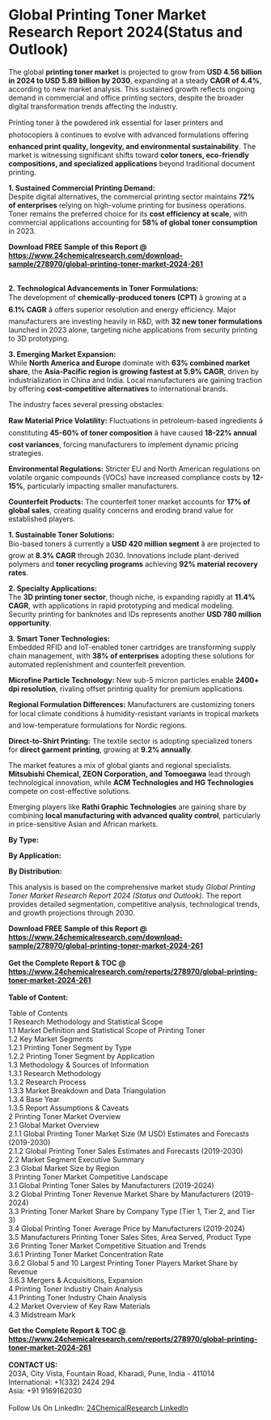 <h1>Global Printing Toner Market Research Report 2024(Status and Outlook)</h1><p>The global <strong>printing toner market</strong> is projected to grow from <strong>USD 4.56 billion in 2024 to USD 5.89 billion by 2030</strong>, expanding at a steady <strong>CAGR of 4.4%</strong>, according to new market analysis. This sustained growth reflects ongoing demand in commercial and office printing sectors, despite the broader digital transformation trends affecting the industry.</p><p>Printing toner â the powdered ink essential for laser printers and photocopiers â continues to evolve with advanced formulations offering <strong>enhanced print quality, longevity, and environmental sustainability</strong>. The market is witnessing significant shifts toward <strong>color toners, eco-friendly compositions, and specialized applications</strong> beyond traditional document printing.</p><p><strong>1. Sustained Commercial Printing Demand:</strong><br>
Despite digital alternatives, the commercial printing sector maintains <strong>72% of enterprises</strong> relying on high-volume printing for business operations. Toner remains the preferred choice for its <strong>cost efficiency at scale</strong>, with commercial applications accounting for <strong>58% of global toner consumption</strong> in 2023.</p><div><b>Download FREE Sample of this Report @ 
            <a href="https://www.24chemicalresearch.com/download-sample/278970/global-printing-toner-market-2024-261">
            https://www.24chemicalresearch.com/download-sample/278970/global-printing-toner-market-2024-261</a></b></div><br><p><strong>2. Technological Advancements in Toner Formulations:</strong><br>
The development of <strong>chemically-produced toners (CPT)</strong> â growing at a <strong>6.1% CAGR</strong> â offers superior resolution and energy efficiency. Major manufacturers are investing heavily in R&amp;D, with <strong>32 new toner formulations</strong> launched in 2023 alone, targeting niche applications from security printing to 3D prototyping.</p><p><strong>3. Emerging Market Expansion:</strong><br>
While <strong>North America and Europe</strong> dominate with <strong>63% combined market share</strong>, the <strong>Asia-Pacific region is growing fastest at 5.9% CAGR</strong>, driven by industrialization in China and India. Local manufacturers are gaining traction by offering <strong>cost-competitive alternatives</strong> to international brands.</p><p>The industry faces several pressing obstacles:</p><p><strong>Raw Material Price Volatility:</strong> Fluctuations in petroleum-based ingredients â constituting <strong>45-60% of toner composition</strong> â have caused <strong>18-22% annual cost variances</strong>, forcing manufacturers to implement dynamic pricing strategies.</p><p><strong>Environmental Regulations:</strong> Stricter EU and North American regulations on volatile organic compounds (VOCs) have increased compliance costs by <strong>12-15%</strong>, particularly impacting smaller manufacturers.</p><p><strong>Counterfeit Products:</strong> The counterfeit toner market accounts for <strong>17% of global sales</strong>, creating quality concerns and eroding brand value for established players.</p><p><strong>1. Sustainable Toner Solutions:</strong><br>
Bio-based toners â currently a <strong>USD 420 million segment</strong> â are projected to grow at <strong>8.3% CAGR</strong> through 2030. Innovations include plant-derived polymers and <strong>toner recycling programs</strong> achieving <strong>92% material recovery rates</strong>.</p><p><strong>2. Specialty Applications:</strong><br>
The <strong>3D printing toner sector</strong>, though niche, is expanding rapidly at <strong>11.4% CAGR</strong>, with applications in rapid prototyping and medical modeling. Security printing for banknotes and IDs represents another <strong>USD 780 million opportunity</strong>.</p><p><strong>3. Smart Toner Technologies:</strong><br>  
Embedded RFID and IoT-enabled toner cartridges are transforming supply chain management, with <strong>38% of enterprises</strong> adopting these solutions for automated replenishment and counterfeit prevention.</p><p><strong>Microfine Particle Technology:</strong> New sub-5 micron particles enable <strong>2400+ dpi resolution</strong>, rivaling offset printing quality for premium applications.</p><p><strong>Regional Formulation Differences:</strong> Manufacturers are customizing toners for local climate conditions â humidity-resistant variants in tropical markets and low-temperature formulations for Nordic regions.</p><p><strong>Direct-to-Shirt Printing:</strong> The textile sector is adopting specialized toners for <strong>direct garment printing</strong>, growing at <strong>9.2% annually</strong>.</p><p>The market features a mix of global giants and regional specialists. <strong>Mitsubishi Chemical, ZEON Corporation, and Tomoegawa</strong> lead through technological innovation, while <strong>ACM Technologies and HG Technologies</strong> compete on cost-effective solutions.</p><p>Emerging players like <strong>Rathi Graphic Technologies</strong> are gaining share by combining <strong>local manufacturing with advanced quality control</strong>, particularly in price-sensitive Asian and African markets.</p><p><strong>By Type:</strong></p><p><strong>By Application:</strong></p><p><strong>By Distribution:</strong></p><p>This analysis is based on the comprehensive market study <em>Global Printing Toner Market Research Report 2024 (Status and Outlook)</em>. The report provides detailed segmentation, competitive analysis, technological trends, and growth projections through 2030.</p><div><b>Download FREE Sample of this Report @ 
            <a href="https://www.24chemicalresearch.com/download-sample/278970/global-printing-toner-market-2024-261">
            https://www.24chemicalresearch.com/download-sample/278970/global-printing-toner-market-2024-261</a></b></div><br><div><b>Get the Complete Report & TOC @ 
            <a href="https://www.24chemicalresearch.com/reports/278970/global-printing-toner-market-2024-261">
            https://www.24chemicalresearch.com/reports/278970/global-printing-toner-market-2024-261</a></b></div><br>
            <b>Table of Content:</b><p>Table of Contents<br />
 1 Research Methodology and Statistical Scope<br />
 1.1 Market Definition and Statistical Scope of Printing Toner<br />
 1.2 Key Market Segments<br />
 1.2.1 Printing Toner Segment by Type<br />
 1.2.2 Printing Toner Segment by Application<br />
 1.3 Methodology & Sources of Information<br />
 1.3.1 Research Methodology<br />
 1.3.2 Research Process<br />
 1.3.3 Market Breakdown and Data Triangulation<br />
 1.3.4 Base Year<br />
 1.3.5 Report Assumptions & Caveats<br />
 2 Printing Toner Market Overview<br />
 2.1 Global Market Overview<br />
 2.1.1 Global Printing Toner Market Size (M USD) Estimates and Forecasts (2019-2030)<br />
 2.1.2 Global Printing Toner Sales Estimates and Forecasts (2019-2030)<br />
 2.2 Market Segment Executive Summary<br />
 2.3 Global Market Size by Region<br />
 3 Printing Toner Market Competitive Landscape<br />
 3.1 Global Printing Toner Sales by Manufacturers (2019-2024)<br />
 3.2 Global Printing Toner Revenue Market Share by Manufacturers (2019-2024)<br />
 3.3 Printing Toner Market Share by Company Type (Tier 1, Tier 2, and Tier 3)<br />
 3.4 Global Printing Toner Average Price by Manufacturers (2019-2024)<br />
 3.5 Manufacturers Printing Toner Sales Sites, Area Served, Product Type<br />
 3.6 Printing Toner Market Competitive Situation and Trends<br />
 3.6.1 Printing Toner Market Concentration Rate<br />
 3.6.2 Global 5 and 10 Largest Printing Toner Players Market Share by Revenue<br />
 3.6.3 Mergers & Acquisitions, Expansion<br />
 4 Printing Toner Industry Chain Analysis<br />
 4.1 Printing Toner Industry Chain Analysis<br />
 4.2 Market Overview of Key Raw Materials<br />
 4.3 Midstream Mark</p><div><b>Get the Complete Report & TOC @ 
            <a href="https://www.24chemicalresearch.com/reports/278970/global-printing-toner-market-2024-261">
            https://www.24chemicalresearch.com/reports/278970/global-printing-toner-market-2024-261</a></b></div><br><b>CONTACT US:</b><br>
            203A, City Vista, Fountain Road, Kharadi, Pune, India - 411014<br>
            International: +1(332) 2424 294<br>
            Asia: +91 9169162030 <br><br>
            Follow Us On LinkedIn: <a href="https://www.linkedin.com/company/24chemicalresearch/">24ChemicalResearch LinkedIn</a>
